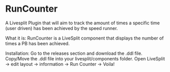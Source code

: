 # RunCounter
A Livesplit Plugin that will aim to track the amount of times a specific time (user driven) has been achieved by the speed runner.

What it is:
RunCounter is a LiveSplit component that displays the number of times a PB has been achieved. 

Installation:
Go to the releases section and download the .ddl file. 
Copy/Move the .ddl file into your livesplit/components folder. 
Open LiveSplit -> edit layout -> information -> Run Counter -> Voila!
